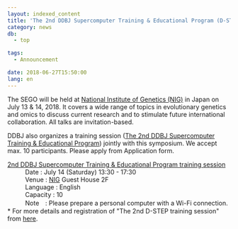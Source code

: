 ```yaml
---
layout: indexed_content
title: 'The 2nd DDBJ Supercomputer Training & Educational Program (D-STEP), July 14, 2018'
category: news
db:
  - top

tags:
  - Announcement

date: 2018-06-27T15:50:00
lang: en
---
```


<p>The SEGO will be held at <a href="https://www.nig.ac.jp/nig/">National Institute of Genetics (NIG)</a> in Japan on July 13 & 14, 2018. It covers a wide range of topics in evolutionary genetics and omics to discuss current research and to stimulate future international collaboration. All talks are invitation-based.</p>

<p>DDBJ also organizes a training session (<a href="/training/d-step02-e.html#dstep">The 2nd DDBJ Supercomputer Training & Educational Program</a>) jointly with this symposium. We accept max. 10 participants. Please apply from Application form.</p>

<dl>
    <dt><a href="/training/d-step02-e.html#dstep">2nd DDBJ Supercomputer Training & Educational Program training session</a></dt>
    <dd>Date : July 14 (Saturday) 13:30 - 17:30</dd>
    <dd>Venue : <a href="https://www.nig.ac.jp/nig/about-nig/access">NIG</a> Guest House 2F
    <dd>
    <dd>Language : English</dd>
    <dd>Capacity : 10</dd>
    <dd>Note　: Please prepare a personal computer with a Wi-Fi connection.</dd><span class="red bold">*</span> For more details and registration of "The 2nd D-STEP training session" from <span class="bold"><a href="/training/d-step02-e.html">here</a></span>.
</dl>

